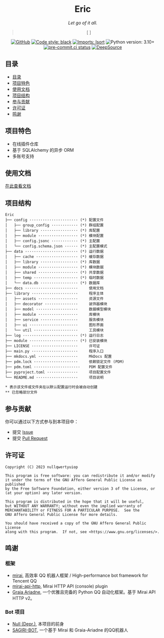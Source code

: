 <div align="center">

# Eric

_Let go of it all._

[//]: # (Let go of it all, close your eyes, and sink into this bottomless pool.)

> [ ]


[![GitHub](https://img.shields.io/github/license/ProjectNu11/Eric)](https://www.gnu.org/licenses/agpl-3.0)
[![Code style: black](https://img.shields.io/badge/code%20style-black-000000.svg)](https://github.com/psf/black)
[![Imports: Isort](https://img.shields.io/badge/imports-isort-%231674b1.svg)](https://pycqa.github.io/isort/)
![Python version: 3.10+](https://img.shields.io/badge/python-3.10+-blue.svg)
[![pre-commit.ci status](https://results.pre-commit.ci/badge/github/ProjectNu11/Eric/main.svg)](https://results.pre-commit.ci/latest/github/ProjectNu11/Eric/main)
[![DeepSource](https://deepsource.io/gh/ProjectNu11/Eric.svg/?label=active+issues&token=_TBpy1zpvFY1Hy14PKbyiwm5)](https://deepsource.io/gh/ProjectNu11/Eric/)

</div>

## 目录
  * [目录](#目录)
  * [项目特色](#项目特色)
  * [使用文档](#使用文档)
  * [项目结构](#项目结构)
  * [参与贡献](#参与贡献)
  * [许可证](#许可证)
  * [鸣谢](#鸣谢)

## 项目特色

  * 在线插件仓库
  * 基于 SQLAlchemy 的异步 ORM
  * 多账号支持

## 使用文档

[在此查看文档](https://projectnu11.github.io/Eric/)

## 项目结构

```text
Eric
├── config ······················ (*) 配置文件
│   ├── group_config ············ (*) 群组配置
│   ├── library ················· (*) 库配置
│   ├── module ·················· (*) 模块配置
│   ├── config.jsonc ············ (*) 主配置
│   └── config.schema.json ······ (*) 主配置模式
├── data ························ (*) 运行数据
│   ├── cache ··················· (*) 缓存数据
│   ├── library ················· (*) 库数据
│   ├── module ·················· (*) 模块数据
│   ├── shared ·················· (*) 共享数据
│   ├── temp ···················· (*) 临时数据
│   └── data.db ················· (*) 数据库
├── docs ························     使用文档
├── library ·····················     程序主体
│   ├── assets ··················     资源文件
│   ├── decorator ···············     装饰器模块
│   ├── model ···················     数据模型模块
│   ├── module ··················     库模块
│   ├── service ·················     服务模块
│   ├── ui ······················     图形界面
│   └── util ····················     工具模块
├── log ························· (*) 运行日志
├── module ······················ (*) 已安装模块
├── LICENSE ·····················     许可证
├── main.py ·····················     程序入口
├── mkdocs.yml ··················     MkDocs 配置
├── pdm.lock ····················     依赖锁定文件 (PDM)
├── pdm.toml ·····················    PDM 配置文件
├── pyproject.toml ··············     项目配置文件
└── README.md ···················     项目说明

* 表示该文件或文件夹在以默认配置运行时会被自动创建
** 已忽略部分文件
```

## 参与贡献

你可以通过以下方式参与到本项目中：

  * 提交 [Issue](https://github.com/nullqwertyuiop/Eric/issues)
  * 提交 [Pull Request](https://github.com/nullqwertyuiop/Eric/pulls)

## 许可证

    Copyright (C) 2023 nullqwertyuiop

    This program is free software: you can redistribute it and/or modify
    it under the terms of the GNU Affero General Public License as published
    by the Free Software Foundation, either version 3 of the License, or
    (at your option) any later version.

    This program is distributed in the hope that it will be useful,
    but WITHOUT ANY WARRANTY; without even the implied warranty of
    MERCHANTABILITY or FITNESS FOR A PARTICULAR PURPOSE.  See the
    GNU Affero General Public License for more details.

    You should have received a copy of the GNU Affero General Public License
    along with this program.  If not, see <https://www.gnu.org/licenses/>.

## 鸣谢

### 框架

  * [mirai](https://github.com/mamoe/mirai), 高效率 QQ 机器人框架 / High-performance bot framework for Tencent QQ
  * [mirai-api-http](https://github.com/project-mirai/mirai-api-http), Mirai HTTP API (console) plugin
  * [Graia Ariadne](https://github.com/GraiaProject/Ariadne), 一个优雅且完备的 Python QQ 自动化框架。基于 Mirai API HTTP v2。

### Bot 项目

  * [Null (Depr.)](https://github.com/ProjectNu11/Project-Null), 本项目的前身
  * [SAGIRI-BOT](https://github.com/SAGIRI-kawaii/sagiri-bot), 一个基于 Mirai 和 Graia-Ariadne 的QQ机器人
